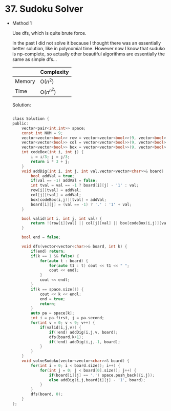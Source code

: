 # 37. Sudoku Solver

- Method 1

  Use dfs, which is quite brute force.

  In the past I did not solve it because I thought there was an essentially better solution, like in polynomial time. However now I know that suduko is np-complete, so actually other beautiful algorithms are essentially the same as simple dfs...

  |        | Complexity   |
  | ------ | ------------ |
  | Memory | O($n^2$)     |
  | Time   | O($n^{n^2}$) |

  Solution:

  ```h

  class Solution {
  public:
      vector<pair<int,int>> space;
      const int NUM = 9;
      vector<vector<bool>> row = vector<vector<bool>>(9, vector<bool>(9, false));
      vector<vector<bool>> col = vector<vector<bool>>(9, vector<bool>(9, false));
      vector<vector<bool>> box = vector<vector<bool>>(9, vector<bool>(9, false));
      int codeBox(int i, int j) {
          i = i/3; j = j/3;
          return i * 3 + j;
      }
      void addDig(int i, int j, int val,vector<vector<char>>& board) {
          bool addVal = true;
          if(val == -1) addVal = false;
          int tval = val == -1 ? board[i][j] - '1' : val;
          row[i][tval] = addVal;
          col[j][tval] = addVal;
          box[codeBox(i,j)][tval] = addVal;
          board[i][j] = (val == -1) ? '.' : '1' + val;
      }

      bool valid(int i, int j, int val) {
          return !(row[i][val] || col[j][val] || box[codeBox(i,j)][val]);
      }

      bool end = false;

      void dfs(vector<vector<char>>& board, int k) {
          if(end) return;
          if(k == 1 && false) {
              for(auto t : board) {
                  for(auto t1 : t) cout << t1 << " ";
                  cout << endl;
              }
              cout << endl;
          }
          if(k == space.size()) {
              cout << k << endl;
              end = true;
              return;
          }
          auto pa = space[k];
          int i = pa.first, j = pa.second;
          for(int v = 0; v < 9; v++) {
              if(valid(i,j,v)) {
                  if(!end) addDig(i,j,v, board);
                  dfs(board,k+1);
                  if(!end) addDig(i,j,-1, board);
              }
          }
      }
      void solveSudoku(vector<vector<char>>& board) {
          for(int i = 0; i < board.size(); i++) {
              for(int j = 0; j < board[0].size(); j++) {
                  if(board[i][j] == '.') space.push_back({i,j});
                  else addDig(i,j,board[i][j] - '1', board);
              }
          }
          dfs(board, 0);
      }
  };

  ```

  <!--

- Method 2

  This is another method.

  |        | Complexity |
  | ------ | ---------- |
  | Memory | O(n)       |
  | Time   | O(n)       |

  Solution:

  ````h



  ``` -->

  ````

- Additional Knowledge:

  Apparently the suduko problem is NP. How to prove that it is np-hard? This [proof](https://www-imai.is.s.u-tokyo.ac.jp/~yato/data2/MasterThesis.pdf) seems to give the answer.

  If you are not familiar with terms like np, np-complete or np-hard, you can check [this post](https://stackoverflow.com/questions/1857244/what-are-the-differences-between-np-np-complete-and-np-hard) for explanation.

  I think that the knowledge about np is a bit useful, as when you are solving some problems, you can reduce them to some classic np-complete problems like set cover, and then you know that there is no trick but only brute force method to the problem, like the wizard thing or so on.

<br>

